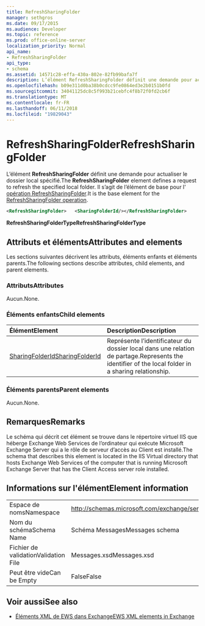 ```yaml
---
title: RefreshSharingFolder
manager: sethgros
ms.date: 09/17/2015
ms.audience: Developer
ms.topic: reference
ms.prod: office-online-server
localization_priority: Normal
api_name:
- RefreshSharingFolder
api_type:
- schema
ms.assetid: 14571c28-effa-430a-802e-82fb99bafa7f
description: L’élément RefreshSharingFolder définit une demande pour actualiser le dossier local spécifié. Il s’agit de l’élément de base pour l’opération RefreshSharingFolder.
ms.openlocfilehash: b09e311d0ba38b0cdcc9fe0864ed3e2b0151b0fd
ms.sourcegitcommit: 34041125dc8c5f993b21cebfc4f8b72f0fd2cb6f
ms.translationtype: MT
ms.contentlocale: fr-FR
ms.lasthandoff: 06/11/2018
ms.locfileid: "19829043"
---
```

# <a name="refreshsharingfolder"></a><span data-ttu-id="1d110-104">RefreshSharingFolder</span><span class="sxs-lookup"><span data-stu-id="1d110-104">RefreshSharingFolder</span></span>

<span data-ttu-id="1d110-105">L’élément **RefreshSharingFolder** définit une demande pour actualiser le dossier local spécifié.</span><span class="sxs-lookup"><span data-stu-id="1d110-105">The **RefreshSharingFolder** element defines a request to refresh the specified local folder.</span></span> <span data-ttu-id="1d110-106">Il s’agit de l’élément de base pour l' [opération RefreshSharingFolder](refreshsharingfolder-operation.md).</span><span class="sxs-lookup"><span data-stu-id="1d110-106">It is the base element for the [RefreshSharingFolder operation](refreshsharingfolder-operation.md).</span></span>
  
```xml
<RefreshSharingFolder>   <SharingFolderId/></RefreshSharingFolder>
```

 <span data-ttu-id="1d110-107">**RefreshSharingFolderType**</span><span class="sxs-lookup"><span data-stu-id="1d110-107">**RefreshSharingFolderType**</span></span>
## <a name="attributes-and-elements"></a><span data-ttu-id="1d110-108">Attributs et éléments</span><span class="sxs-lookup"><span data-stu-id="1d110-108">Attributes and elements</span></span>

<span data-ttu-id="1d110-109">Les sections suivantes décrivent les attributs, éléments enfants et éléments parents.</span><span class="sxs-lookup"><span data-stu-id="1d110-109">The following sections describe attributes, child elements, and parent elements.</span></span>
  
### <a name="attributes"></a><span data-ttu-id="1d110-110">Attributs</span><span class="sxs-lookup"><span data-stu-id="1d110-110">Attributes</span></span>

<span data-ttu-id="1d110-111">Aucun.</span><span class="sxs-lookup"><span data-stu-id="1d110-111">None.</span></span>
  
### <a name="child-elements"></a><span data-ttu-id="1d110-112">Éléments enfants</span><span class="sxs-lookup"><span data-stu-id="1d110-112">Child elements</span></span>

|<span data-ttu-id="1d110-113">**Élément**</span><span class="sxs-lookup"><span data-stu-id="1d110-113">**Element**</span></span>|<span data-ttu-id="1d110-114">**Description**</span><span class="sxs-lookup"><span data-stu-id="1d110-114">**Description**</span></span>|
|:-----|:-----|
|[<span data-ttu-id="1d110-115">SharingFolderId</span><span class="sxs-lookup"><span data-stu-id="1d110-115">SharingFolderId</span></span>](sharingfolderid.md) <br/> |<span data-ttu-id="1d110-116">Représente l’identificateur du dossier local dans une relation de partage.</span><span class="sxs-lookup"><span data-stu-id="1d110-116">Represents the identifier of the local folder in a sharing relationship.</span></span>  <br/> |
   
### <a name="parent-elements"></a><span data-ttu-id="1d110-117">Éléments parents</span><span class="sxs-lookup"><span data-stu-id="1d110-117">Parent elements</span></span>

<span data-ttu-id="1d110-118">Aucun.</span><span class="sxs-lookup"><span data-stu-id="1d110-118">None.</span></span>
  
## <a name="remarks"></a><span data-ttu-id="1d110-119">Remarques</span><span class="sxs-lookup"><span data-stu-id="1d110-119">Remarks</span></span>

<span data-ttu-id="1d110-120">Le schéma qui décrit cet élément se trouve dans le répertoire virtuel IIS que héberge Exchange Web Services de l’ordinateur qui exécute Microsoft Exchange Server qui a le rôle de serveur d’accès au Client est installé.</span><span class="sxs-lookup"><span data-stu-id="1d110-120">The schema that describes this element is located in the IIS Virtual directory that hosts Exchange Web Services of the computer that is running Microsoft Exchange Server that has the Client Access server role installed.</span></span>
  
## <a name="element-information"></a><span data-ttu-id="1d110-121">Informations sur l'élément</span><span class="sxs-lookup"><span data-stu-id="1d110-121">Element information</span></span>

|||
|:-----|:-----|
|<span data-ttu-id="1d110-122">Espace de noms</span><span class="sxs-lookup"><span data-stu-id="1d110-122">Namespace</span></span>  <br/> |http://schemas.microsoft.com/exchange/services/2006/messages  <br/> |
|<span data-ttu-id="1d110-123">Nom du schéma</span><span class="sxs-lookup"><span data-stu-id="1d110-123">Schema Name</span></span>  <br/> |<span data-ttu-id="1d110-124">Schéma Messages</span><span class="sxs-lookup"><span data-stu-id="1d110-124">Messages schema</span></span>  <br/> |
|<span data-ttu-id="1d110-125">Fichier de validation</span><span class="sxs-lookup"><span data-stu-id="1d110-125">Validation File</span></span>  <br/> |<span data-ttu-id="1d110-126">Messages.xsd</span><span class="sxs-lookup"><span data-stu-id="1d110-126">Messages.xsd</span></span>  <br/> |
|<span data-ttu-id="1d110-127">Peut être vide</span><span class="sxs-lookup"><span data-stu-id="1d110-127">Can be Empty</span></span>  <br/> |<span data-ttu-id="1d110-128">False</span><span class="sxs-lookup"><span data-stu-id="1d110-128">False</span></span>  <br/> |
   
## <a name="see-also"></a><span data-ttu-id="1d110-129">Voir aussi</span><span class="sxs-lookup"><span data-stu-id="1d110-129">See also</span></span>



- [<span data-ttu-id="1d110-130">Éléments XML de EWS dans Exchange</span><span class="sxs-lookup"><span data-stu-id="1d110-130">EWS XML elements in Exchange</span></span>](ews-xml-elements-in-exchange.md)

